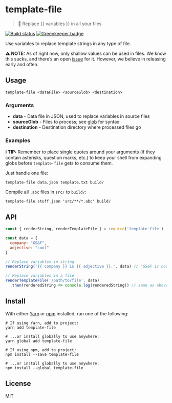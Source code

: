 # template-file

> 🔀 Replace {{ variables }} in all your files

[![Build status](https://travis-ci.org/gsandf/template-file.svg?branch=master)](https://travis-ci.org/gsandf/template-file)
[![Greenkeeper badge](https://badges.greenkeeper.io/gsandf/template-file.svg)](https://greenkeeper.io/)

Use variables to replace template strings in any type of file.

**⚠️ NOTE:** As of right now, only shallow values can be used in files.  We know this sucks, and there’s an open [issue](https://github.com/gsandf/template-file/issues/1) for it.  However, we believe in releasing early and often.

## Usage

```shell
template-file <dataFile> <sourceGlob> <destination>
```

### Arguments

- **data** - Data file in JSON; used to replace variables in source files
- **sourceGlob** - Files to process; see [glob](https://npmjs.com/glob) for syntax
- **destination** - Destination directory where processed files go

### Examples

**ℹ️ TIP:** Remember to place single quotes around your arguments (if they contain asterisks, question marks, etc.) to keep your shell from expanding globs before `template-file` gets to consume them.

Just handle one file:

```shell
template-file data.json template.txt build/
```

Compile all `.abc` files in `src/` to `build/`:

```shell
template-file stuff.json 'src/**/*.abc' build/
```

## API

```js
const { renderString, renderTemplateFile } = require('template-file')

const data = {
  company: "GS&F",
  adjective: "cool"
}

// Replace variables in string
renderString('{{ company }} is {{ adjective }}.', data) // 'GS&F is cool.'

// Replace variables in a file
renderTemplateFile('/path/to/file', data)
  .then(renderedString => console.log(renderedString)) // same as above, but from file
```

## Install

With either [Yarn](https://yarnpkg.com/) or [npm](https://npmjs.org/) installed, run one of the following:

```shell
# If using Yarn, add to project:
yarn add template-file

# ...or install globally to use anywhere:
yarn global add template-file

# If using npm, add to project:
npm install --save template-file

# ...or install globally to use anywhere:
npm install --global template-file
```

## License

MIT
